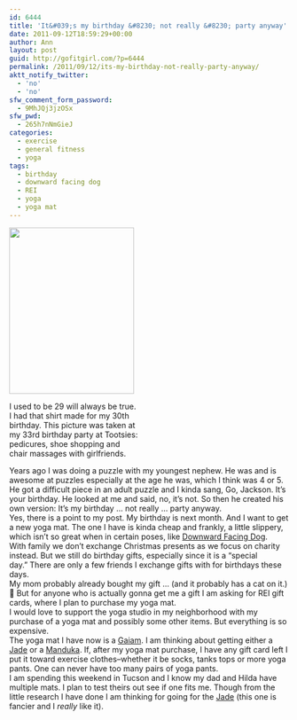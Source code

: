 ```yaml
---
id: 6444
title: 'It&#039;s my birthday &#8230; not really &#8230; party anyway'
date: 2011-09-12T18:59:29+00:00
author: Ann
layout: post
guid: http://gofitgirl.com/?p=6444
permalink: /2011/09/12/its-my-birthday-not-really-party-anyway/
aktt_notify_twitter:
  - 'no'
  - 'no'
sfw_comment_form_password:
  - 9MhJQj3jzOSx
sfw_pwd:
  - 265h7nNmGieJ
categories:
  - exercise
  - general fitness
  - yoga
tags:
  - birthday
  - downward facing dog
  - REI
  - yoga
  - yoga mat
---
```

<div id="attachment_6447" style="width: 235px" class="wp-caption alignleft">
  <a href="http://gofitgirl.com/blog/wp-content/uploads/2011/09/29.jpg"><img class="size-medium wp-image-6447" title="29" src="http://gofitgirl.com/blog/wp-content/uploads/2011/09/29-225x300.jpg" alt="" width="225" height="300" /></a>
  
  <p class="wp-caption-text">
    I used to be 29 will always be true. I had that shirt made for my 30th birthday. This picture was taken at my 33rd birthday party at Tootsies: pedicures, shoe shopping and chair massages with girlfriends.
  </p>
</div>

  
Years ago I was doing a puzzle with my youngest nephew. He was and is awesome at puzzles especially at the age he was, which I think was 4 or 5. He got a difficult piece in an adult puzzle and I kinda sang, Go, Jackson. It&#8217;s your birthday. He looked at me and said, no, it&#8217;s not. So then he created his own version: It&#8217;s my birthday &#8230; not really &#8230; party anyway.  
Yes, there is a point to my post. My birthday is next month. And I want to get a new yoga mat. The one I have is kinda cheap and frankly, a little slippery, which isn&#8217;t so great when in certain poses, like [Downward Facing Dog](http://www.yogajournal.com/poses/491).  
With family we don&#8217;t exchange Christmas presents as we focus on charity instead. But we still do birthday gifts, especially since it is a &#8220;special day.&#8221; There are only a few friends I exchange gifts with for birthdays these days.  
My mom probably already bought my gift &#8230; (and it probably has a cat on it.) 🙂 But for anyone who is actually gonna get me a gift I am asking for REI gift cards, where I plan to purchase my yoga mat.  
I would love to support the yoga studio in my neighborhood with my purchase of a yoga mat and possibly some other items. But everything is so expensive.  
The yoga mat I have now is a [Gaiam](http://www.gaiam.com/product/68+yoga+essentials+mat.do). I am thinking about getting either a [Jade](http://www.rei.com/product/786833/jade-harmony-professional-yoga-mat) or a [Manduka](http://www.rei.com/product/815256/manduka-black-mat-pro-yoga-mat). If, after my yoga mat purchase, I have any gift card left I put it toward exercise clothes&#8211;whether it be socks, tanks tops or more yoga pants. One can never have too many pairs of yoga pants.  
I am spending this weekend in Tucson and I know my dad and Hilda have multiple mats. I plan to test theirs out see if one fits me. Though from the little research I have done I am thinking for going for the [Jade](http://www.rei.com/product/786834/jade-fusion-yoga-mat) (this one is fancier and I _really_ like it).